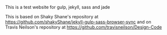 This is a test website for gulp, jekyll, sass and jade

This is based on Shaky Shane's repository at https://github.com/shakyShane/jekyll-gulp-sass-browser-sync
and on Travis Neilson's repository at https://github.com/travisneilson/Design-Code

